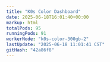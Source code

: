 ```yaml
---
title: "K0s Color Dashboard"
date: 2025-06-18T16:01:40+00:00
markup: html
totalPods: 95
runningPods: 91
workerNode: "k0s-color-300gb-2"
lastUpdate: "2025-06-18 11:01:41 CST"
gitHash: "42a86f8"
---
```


<!-- This content is dynamically updated by the DashboardUpdater Operator -->
<!-- The dashboard UI is rendered by Hugo templates and CSS/JS files -->
